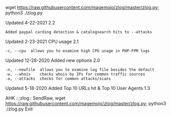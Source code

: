 wget https://raw.githubusercontent.com/magemojo/zlog/master/zlog.py; python3 ./zlog.py

Updated 4-22-2021 2.2

    Added paypal carding detection & catalogsearch hits to --attacks

Updated 2-23-2021 CPU usage 2.1

    -c, --cpu  allows you to examine high CPU usage in PHP-FPM logs

Updated 12-28-2020 Added new options 2.0

    -n, --newfile  allows you to examine log file besides the default
    -w, --whois    checks whois by IPs for common traffic sources
    -a, --attacks  checks for common attacks/scans
    
Updated 5-18-2020 Added Top 10 URLs hit & Top 10 User Agents 1.3

AHK
::;zlog::
SendRaw, wget https://raw.githubusercontent.com/magemojo/zlog/master/zlog.py; python3 ./zlog.py
Exit

